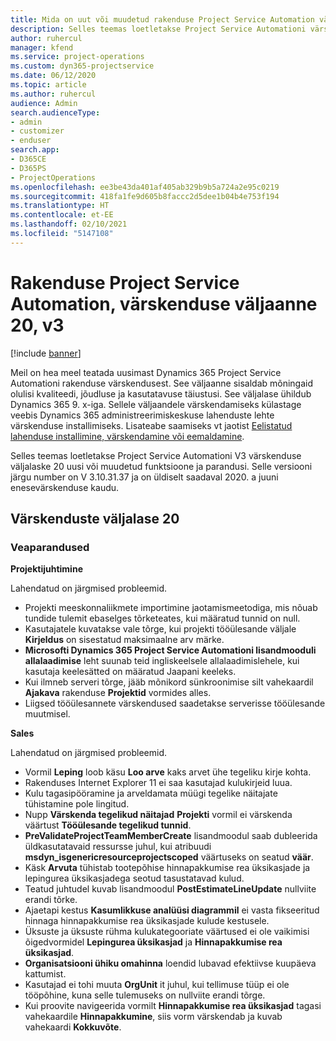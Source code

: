 ```yaml
---
title: Mida on uut või muudetud rakenduse Project Service Automation värskenduse väljaandes 20, V3
description: Selles teemas loetletakse Project Service Automationi värskenduse väljalaske 20, v3 saadaolevaid funktsioone ja parandusi.
author: ruhercul
manager: kfend
ms.service: project-operations
ms.custom: dyn365-projectservice
ms.date: 06/12/2020
ms.topic: article
ms.author: ruhercul
audience: Admin
search.audienceType:
- admin
- customizer
- enduser
search.app:
- D365CE
- D365PS
- ProjectOperations
ms.openlocfilehash: ee3be43da401af405ab329b9b5a724a2e95c0219
ms.sourcegitcommit: 418fa1fe9d605b8faccc2d5dee1b04b4e753f194
ms.translationtype: HT
ms.contentlocale: et-EE
ms.lasthandoff: 02/10/2021
ms.locfileid: "5147108"
---
```

# <a name="project-service-automation-update-release-20-v3"></a>Rakenduse Project Service Automation, värskenduse väljaanne 20, v3

[!include [banner](../includes/psa-now-project-operations.md)]

Meil on hea meel teatada uusimast Dynamics 365 Project Service Automationi rakenduse värskendusest. See väljaanne sisaldab mõningaid olulisi kvaliteedi, jõudluse ja kasutatavuse täiustusi. See väljalase ühildub Dynamics 365 9. x-iga. Sellele väljaandele värskendamiseks külastage veebis Dynamics 365 administreerimiskeskuse lahenduste lehte värskenduse installimiseks. Lisateabe saamiseks vt jaotist [Eelistatud lahenduse installimine, värskendamine või eemaldamine](https://docs.microsoft.com/power-platform/admin/install-remove-preferred-solution).

Selles teemas loetletakse Project Service Automationi V3 värskenduse väljalaske 20 uusi või muudetud funktsioone ja parandusi. Selle versiooni järgu number on V 3.10.31.37 ja on üldiselt saadaval 2020. a juuni enesevärskenduse kaudu.

## <a name="update-release-20"></a>Värskenduste väljalase 20

### <a name="bug-fixes"></a>Veaparandused

**Projektijuhtimine**

Lahendatud on järgmised probleemid.

- Projekti meeskonnaliikmete importimine jaotamismeetodiga, mis nõuab tundide tulemit ebaselges tõrketeates, kui määratud tunnid on null.
- Kasutajatele kuvatakse vale tõrge, kui projekti tööülesande väljale **Kirjeldus** on sisestatud maksimaalne arv märke.
- **Microsofti Dynamics 365 Project Service Automationi lisandmooduli allalaadimise** leht suunab teid ingliskeelsele allalaadimislehele, kui kasutaja keelesätted on määratud Jaapani keeleks.
- Kui ilmneb serveri tõrge, jääb mõnikord sünkroonimise silt vahekaardil **Ajakava** rakenduse **Projektid** vormides alles.
- Liigsed tööülesannete värskendused saadetakse serverisse tööülesande muutmisel.

**Sales**

Lahendatud on järgmised probleemid.

- Vormil **Leping** loob käsu **Loo arve** kaks arvet ühe tegeliku kirje kohta.
- Rakenduses Internet Explorer 11 ei saa kasutajad kulukirjeid luua.
- Kulu tagasipööramine ja arveldamata müügi tegelike näitajate tühistamine pole lingitud.
- Nupp **Värskenda tegelikud näitajad** **Projekti** vormil ei värskenda väärtust **Tööülesande tegelikud tunnid**.
- **PreValidateProjectTeamMemberCreate** lisandmoodul saab dubleerida üldkasutatavaid ressursse juhul, kui atribuudi **msdyn_isgenericresourceprojectscoped** väärtuseks on seatud **väär**.
- Käsk **Arvuta** tühistab tootepõhise hinnapakkumise rea üksikasjade ja lepingurea üksikasjadega seotud tasustatavad kulud.
- Teatud juhtudel kuvab lisandmoodul **PostEstimateLineUpdate** nullviite erandi tõrke.
- Ajaetapi kestus **Kasumlikkuse analüüsi diagrammil** ei vasta fikseeritud hinnaga hinnapakkumise rea üksikasjade kulude kestusele.
- Üksuste ja üksuste rühma kulukategooriate väärtused ei ole vaikimisi õigedvormidel **Lepingurea üksikasjad** ja **Hinnapakkumise rea üksikasjad**.
- **Organisatsiooni ühiku omahinna** loendid lubavad efektiivse kuupäeva kattumist.
- Kasutajad ei tohi muuta **OrgUnit** it juhul, kui tellimuse tüüp ei ole tööpõhine, kuna selle tulemuseks on nullviite erandi tõrge.
- Kui proovite navigeerida vormilt **Hinnapakkumise rea üksikasjad** tagasi vahekaardile **Hinnapakkumine**, siis vorm värskendab ja kuvab vahekaardi **Kokkuvõte**.
